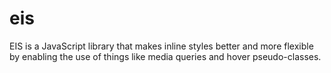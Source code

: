 # eis
EIS is a JavaScript library that makes inline styles better and more flexible by enabling the use of things like media queries and hover pseudo-classes.

